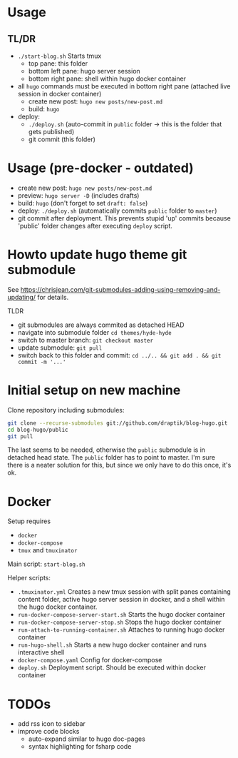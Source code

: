 # Usage

## TL/DR

- `./start-blog.sh` Starts tmux
  - top pane: this folder
  - bottom left pane: hugo server session
  - bottom right pane: shell within hugo docker container
- all `hugo` commands must be executed in bottom right pane (attached live session in docker container)
  - create new post: `hugo new posts/new-post.md`
  - build: `hugo`
- deploy:
  - `./deploy.sh` (auto-commit in `public` folder -> this is the folder that gets published)
  - git commit (this folder)


# Usage (pre-docker - outdated)

- create new post: `hugo new posts/new-post.md`
- preview: `hugo server -D` (includes drafts)
- build: `hugo` (don't forget to set `draft: false`)
- deploy: `./deploy.sh` (automatically commits `public` folder to `master`)
- git commit after deployment. This prevents stupid 'up' commits because 'public' folder changes
  after executing `deploy` script.

# Howto update hugo theme git submodule

See https://chrisjean.com/git-submodules-adding-using-removing-and-updating/ for details.

TLDR

- git submodules are always commited as detached HEAD
- navigate into submodule folder `cd themes/hyde-hyde`
- switch to master branch: `git checkout master`
- update submodule: `git pull`
- switch back to this folder and commit: `cd ../.. && git add . && git commit -m '...'`

# Initial setup on new machine

Clone repository including submodules:

```sh
git clone --recurse-submodules git://github.com/draptik/blog-hugo.git
cd blog-hugo/public
git pull
```

The last seems to be needed, otherwise the `public` submodule is in detached head state. The `public` folder has to point to master. I'm sure there is a neater solution for this, but since we only have to do this once, it's ok.

# Docker

Setup requires 

- `docker`
- `docker-compose`
- `tmux` and `tmuxinator`

Main script: `start-blog.sh`

Helper scripts:

- `.tmuxinator.yml` Creates a new tmux session with split panes containing content folder, active hugo server session in docker, and a shell within the hugo docker container.
- `run-docker-compose-server-start.sh` Starts the hugo docker container
- `run-docker-compose-server-stop.sh` Stops the hugo docker container
- `run-attach-to-running-container.sh` Attaches to running hugo docker container
- `run-hugo-shell.sh` Starts a new hugo docker container and runs interactive shell
- `docker-compose.yaml` Config for docker-compose
- `deploy.sh` Deployment script. Should be executed within docker container

# TODOs

- add rss icon to sidebar
- improve code blocks
    - auto-expand similar to hugo doc-pages
    - syntax highlighting for fsharp code
